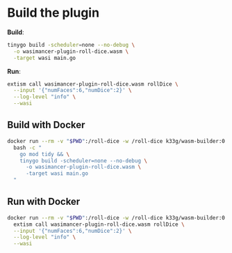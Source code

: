 # Build the plugin

**Build**:
```bash
tinygo build -scheduler=none --no-debug \
  -o wasimancer-plugin-roll-dice.wasm \
  -target wasi main.go
```

**Run**:
```bash
extism call wasimancer-plugin-roll-dice.wasm rollDice \
  --input '{"numFaces":6,"numDice":2}' \
  --log-level "info" \
  --wasi
```

## Build with Docker

```bash
docker run --rm -v "$PWD":/roll-dice -w /roll-dice k33g/wasm-builder:0.0.4 \
  bash -c "
    go mod tidy && \
    tinygo build -scheduler=none --no-debug \
      -o wasimancer-plugin-roll-dice.wasm \
      -target wasi main.go
  "
```


## Run with Docker

```bash
docker run --rm -v "$PWD":/roll-dice -w /roll-dice k33g/wasm-builder:0.0.4 \
  extism call wasimancer-plugin-roll-dice.wasm rollDice \
  --input '{"numFaces":6,"numDice":2}' \
  --log-level "info" \
  --wasi
```